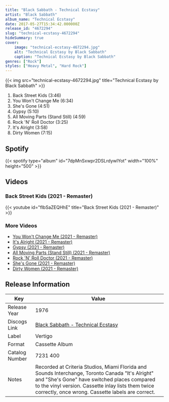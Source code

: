 ```yaml
---
title: "Black Sabbath - Technical Ecstasy"
artist: "Black Sabbath"
album_name: "Technical Ecstasy"
date: 2017-05-27T15:34:42.000000Z
release_id: "4672294"
slug: "technical-ecstasy-4672294"
hideSummary: true
cover:
    image: "technical-ecstasy-4672294.jpg"
    alt: "Technical Ecstasy by Black Sabbath"
    caption: "Technical Ecstasy by Black Sabbath"
genres: ["Rock"]
styles: ["Heavy Metal", "Hard Rock"]
---
```


{{< img src="technical-ecstasy-4672294.jpg" title="Technical Ecstasy by Black Sabbath" >}}

<!-- section break -->

1. Back Street Kids (3:46)
2. You Won't Change Me (6:34)
3. She's Gone (4:51)
4. Gypsy (5:10)
5. All Moving Parts (Stand Still) (4:59)
6. Rock 'N' Roll Doctor (3:25)
7. It's Alright (3:58)
8. Dirty Women (7:15)

<!-- section break -->


## Spotify
{{< spotify type="album" id="7dpMnSxwpr2DSLrdywIYot" width="100%" height="500" >}}



## Videos
### Back Street Kids (2021 - Remaster)
{{< youtube id="fIbSaZEQHhE" title="Back Street Kids (2021 - Remaster)" >}}<br>

### More Videos

- [You Won't Change Me (2021 - Remaster)](https://www.youtube.com/watch?v=8bvQvkybeXs)
- [It's Alright (2021 - Remaster)](https://www.youtube.com/watch?v=LIHSiM4HbLM)
- [Gypsy (2021 - Remaster)](https://www.youtube.com/watch?v=QOlicEjAobA)
- [All Moving Parts (Stand Still) (2021 - Remaster)](https://www.youtube.com/watch?v=r_orTfF-8BU)
- [Rock 'N' Roll Doctor (2021 - Remaster)](https://www.youtube.com/watch?v=-ZcGiL1xmwQ)
- [She's Gone (2021 - Remaster)](https://www.youtube.com/watch?v=rpt3XO_Z9mI)
- [Dirty Women (2021 - Remaster)](https://www.youtube.com/watch?v=j5LN6rpvdGY)


## Release Information
|  Key           | Value                                                |
| ---------------| ---------------------------------------------------- |
| Release Year   | 1976                                   |
| Discogs Link   | [Black Sabbath - Technical Ecstasy](https://www.discogs.com/release/4672294-Black-Sabbath-Technical-Ecstasy) |
| Label          | Vertigo |
| Format         | Cassette Album |
| Catalog Number | 7231 400 |
| Notes | Recorded at Criteria Studios, Miami Florida and Sounds Interchange, Toronto Canada  "It's Alright" and "She's Gone" have switched places compared to the vinyl version. Cassette inlay lists them twice correctly, once wrong. Cassette labels are correct. |